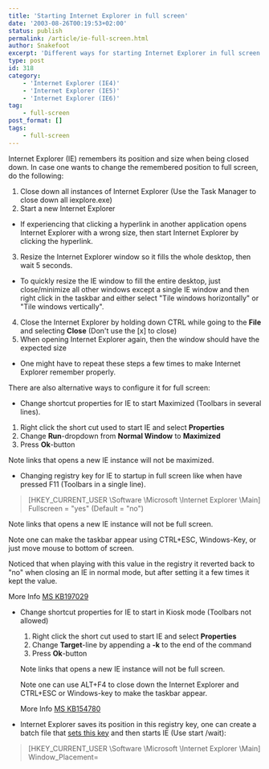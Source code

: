 ```yaml
---
title: 'Starting Internet Explorer in full screen'
date: '2003-08-26T00:19:53+02:00'
status: publish
permalink: /article/ie-full-screen.html
author: Snakefoot
excerpt: 'Different ways for starting Internet Explorer in full screen mode.'
type: post
id: 318
category:
    - 'Internet Explorer (IE4)'
    - 'Internet Explorer (IE5)'
    - 'Internet Explorer (IE6)'
tag:
    - full-screen
post_format: []
tags:
    - full-screen
---
```

Internet Explorer (IE) remembers its position and size when being closed down. In case one wants to change the remembered position to full screen, do the following:

1. Close down all instances of Internet Explorer (Use the Task Manager to close down all iexplore.exe)
2. Start a new Internet Explorer 
  - If experiencing that clicking a hyperlink in another application opens Internet Explorer with a wrong size, then start Internet Explorer by clicking the hyperlink.
3. Resize the Internet Explorer window so it fills the whole desktop, then wait 5 seconds. 
  - To quickly resize the IE window to fill the entire desktop, just close/minimize all other windows except a single IE window and then right click in the taskbar and either select "Tile windows horizontally" or "Tile windows vertically".
4. Close the Internet Explorer by holding down CTRL while going to the **File** and selecting **Close** (Don't use the \[x\] to close)
5. When opening Internet Explorer again, then the window should have the expected size 
  - One might have to repeat these steps a few times to make Internet Explorer remember properly.
 
 There are also alternative ways to configure it for full screen:
 - Change shortcut properties for IE to start Maximized (Toolbars in several lines). 
  1. Right click the short cut used to start IE and select **Properties**
  2. Change **Run**-dropdown from **Normal Window** to **Maximized**
  3. Press **Ok**-button
   
 Note links that opens a new IE instance will not be maximized.
 - Changing registry key for IE to startup in full screen like when have pressed F11 (Toolbars in a single line).
  > \[HKEY\_CURRENT\_USER \\Software \\Microsoft \\Internet Explorer \\Main\]  
  >  Fullscreen = "yes" (Default = "no")
  
   Note links that opens a new IE instance will not be full screen.  
    
   Note one can make the taskbar appear using CTRL+ESC, Windows-Key, or just move mouse to bottom of screen.  
    
   Noticed that when playing with this value in the registry it reverted back to "no" when closing an IE in normal mode, but after setting it a few times it kept the value.  
    
   More Info [MS KB197029](http://support.microsoft.com/kb/197029 "How to Configure Internet Explorer 5 for Full Screen Mode [Q197029]")
- Change shortcut properties for IE to start in Kiosk mode (Toolbars not allowed) 
  1. Right click the short cut used to start IE and select **Properties**
  2. Change **Target**-line by appending a **-k** to the end of the command
  3. Press **Ok**-button
   
   Note links that opens a new IE instance will not be full screen.  
    
   Note one can use ALT+F4 to close down the Internet Explorer and CTRL+ESC or Windows-key to make the taskbar appear.  
    
   More Info [MS KB154780](http://support.microsoft.com/kb/154780 "How to Use Kiosk Mode in Microsoft Internet Explorer [Q154780]")
- Internet Explorer saves its position in this registry key, one can create a batch file that [sets this key](/article/windows-update-registry.html) and then starts IE (Use start /wait):

> \[HKEY\_CURRENT\_USER \\Software \\Microsoft \\Internet Explorer \\Main\]  
>  Window\_Placement=